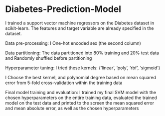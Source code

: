 # Diabetes-Prediction-Model
I trained a support vector machine regressors on the Diabetes dataset in scikit-learn.  The features and target variable are already specified in the dataset. 

Data pre-processing:
I One-hot encoded sex (the second column)

Data partitioning: 
The data partitioned into 80% training and 20% test data
and Randomly shuffled before partitioning

Hyperparameter tuning: 
I tried these kernels: {‘linear’, ‘poly’, ‘rbf’, ‘sigmoid’}

I Choose the best kernel, and polynomial degree  based on mean squared error from 5-fold cross-validation within the training data

Final model training and evaluation:
I trained my final SVM model with the chosen hyperparameters on the entire training data, evaluated the trained model on the test data and printed to the screen the mean squared error and mean absolute error, as well as the chosen hyperparameters
